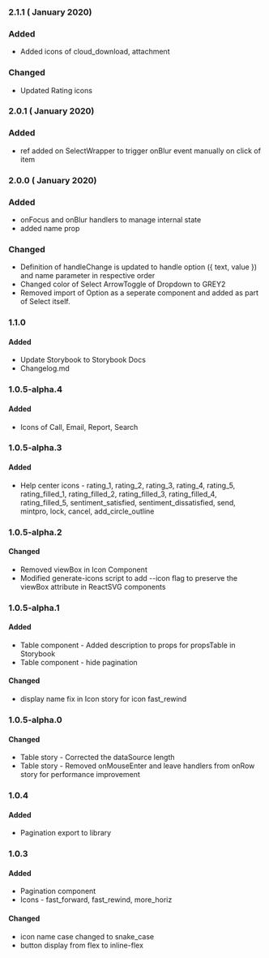 ### 2.1.1 ( January 2020)

### Added
- Added icons of cloud_download, attachment

### Changed
- Updated Rating icons

### 2.0.1 ( January 2020)

### Added
- ref added on SelectWrapper to trigger onBlur event manually on click of item

### 2.0.0 ( January 2020)

### Added
- onFocus and onBlur handlers to manage internal state
- added name prop

### Changed
- Definition of handleChange is updated to handle option ({ text, value }) and name parameter in respective order
- Changed color of Select ArrowToggle of Dropdown to GREY2
- Removed import of Option as a seperate component and added as part of Select itself.

### 1.1.0

#### Added

- Update Storybook to Storybook Docs
- Changelog.md

### 1.0.5-alpha.4

#### Added
- Icons of Call, Email, Report, Search

### 1.0.5-alpha.3

#### Added 
- Help center icons - rating_1, rating_2, rating_3, rating_4, rating_5, rating_filled_1, rating_filled_2, rating_filled_3, rating_filled_4, rating_filled_5, sentiment_satisfied, sentiment_dissatisfied, send, mintpro, lock, cancel, add_circle_outline
  

### 1.0.5-alpha.2

#### Changed
- Removed viewBox in Icon Component
- Modified generate-icons script to add --icon flag to preserve the viewBox attribute in ReactSVG components


### 1.0.5-alpha.1

#### Added
- Table component - Added description to props for propsTable in Storybook
- Table component - hide pagination

#### Changed
- display name fix in Icon story for icon fast_rewind

### 1.0.5-alpha.0

#### Changed
- Table story - Corrected the dataSource length
- Table story - Removed onMouseEnter and leave handlers from onRow story for performance improvement

### 1.0.4

#### Added 
- Pagination export to library


### 1.0.3

#### Added
- Pagination component
- Icons - fast_forward, fast_rewind, more_horiz

#### Changed
- icon name case changed to snake_case
- button display from flex to inline-flex
